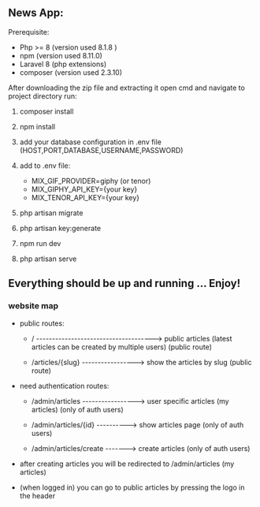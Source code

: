 ## News App:

Prerequisite:

-   Php >= 8 (version used 8.1.8 )
-   npm (version used 8.11.0)
-   Laravel 8 (php extensions)
-   composer (version used 2.3.10)

After downloading the zip file and extracting it open cmd and navigate to project directory run:

1. composer install

2. npm install

3. add your database configuration in .env file (HOST,PORT,DATABASE,USERNAME,PASSWORD)

4. add to .env file:

    - MIX_GIF_PROVIDER=giphy (or tenor)
    - MIX_GIPHY_API_KEY={your key}
    - MIX_TENOR_API_KEY={your key}

5. php artisan migrate

6. php artisan key:generate

7. npm run dev

8. php artisan serve

## Everything should be up and running ... Enjoy!

### website map

-   public routes:

    -   / -------------------------------------> public articles (latest articles can be created by multiple users) (public route)

    -   /articles/{slug} -----------------> show the articles by slug (public route)

-   need authentication routes:

    -   /admin/articles -----------------> user specific articles (my articles) (only of auth users)

    -   /admin/articles/{id} ----------> show articles page (only of auth users)

    -   /admin/articles/create -------> create articles (only of auth users)

-   after creating articles you will be redirected to /admin/articles (my articles)

-   (when logged in) you can go to public articles by pressing the logo in the header

